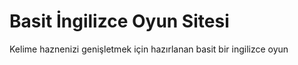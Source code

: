# Basit İngilizce Oyun Sitesi 
Kelime haznenizi genişletmek için hazırlanan basit bir ingilizce oyun

